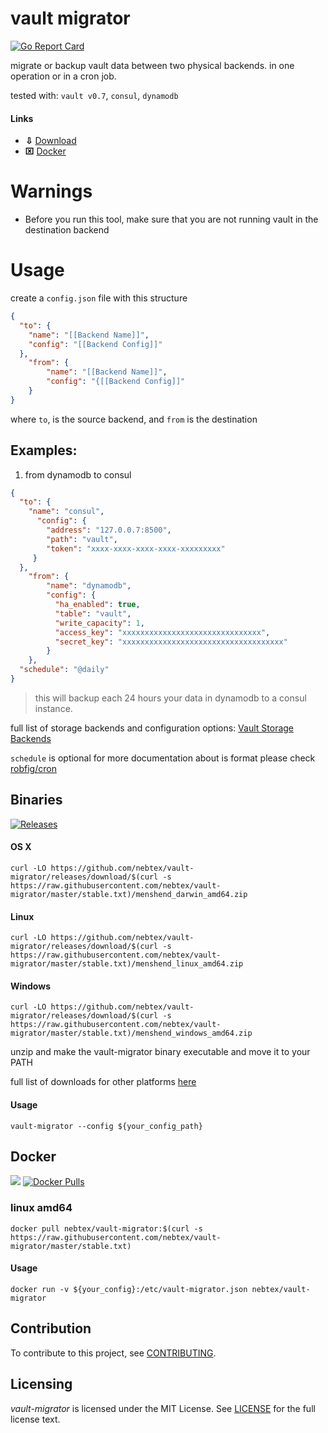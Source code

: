 # vault migrator

[release]: https://github.com/nebtex/vault-migrator/releases

[![Go Report Card](https://goreportcard.com/badge/github.com/nebtex/vault-migrator)](https://goreportcard.com/report/github.com/nebtex/vault-migrator)

migrate or backup vault data between two physical backends. in one operation or in a cron job.

tested with: `vault v0.7`, `consul`, `dynamodb`

#### Links

* **⇩** [Download](#binaries)
* **⌧** [Docker](#docker) 

# Warnings

* Before you run this tool, make sure that you are not running vault in the destination backend

# Usage

create a `config.json` file with this structure

```json
{
  "to": {
    "name": "[[Backend Name]]",
    "config": "[[Backend Config]]"
  },
    "from": {
        "name": "[[Backend Name]]",
        "config": "{[[Backend Config]]"
    }
}
```

where `to`, is the source backend, and `from` is the destination

## Examples:


1. from dynamodb to consul

```json
{
  "to": {
    "name": "consul",
      "config": {
        "address": "127.0.0.7:8500",
        "path": "vault",
        "token": "xxxx-xxxx-xxxx-xxxx-xxxxxxxxx"
     }
  },
    "from": {
        "name": "dynamodb",
        "config": {
          "ha_enabled": true,
          "table": "vault",
          "write_capacity": 1,
          "access_key": "xxxxxxxxxxxxxxxxxxxxxxxxxxxxxxx",
          "secret_key": "xxxxxxxxxxxxxxxxxxxxxxxxxxxxxxxxxxxx"
        }
    },
  "schedule": "@daily"
}
```

> this will backup each 24 hours your data in dynamodb to a consul instance. 

full list of storage backends and configuration options: [Vault Storage Backends](https://www.vaultproject.io/docs/configuration/storage/index.html)

`schedule` is optional for more documentation about is format please check [robfig/cron](https://godoc.org/github.com/robfig/cron)

## Binaries

[![Releases](https://img.shields.io/github/downloads/nebtex/vault-migrator/total.svg)][release]

#### OS X 

```shell
curl -LO https://github.com/nebtex/vault-migrator/releases/download/$(curl -s https://raw.githubusercontent.com/nebtex/vault-migrator/master/stable.txt)/menshend_darwin_amd64.zip
```

#### Linux

```shell
curl -LO https://github.com/nebtex/vault-migrator/releases/download/$(curl -s https://raw.githubusercontent.com/nebtex/vault-migrator/master/stable.txt)/menshend_linux_amd64.zip
```

#### Windows

```shell 
curl -LO https://github.com/nebtex/vault-migrator/releases/download/$(curl -s https://raw.githubusercontent.com/nebtex/vault-migrator/master/stable.txt)/menshend_windows_amd64.zip
```

unzip and make the vault-migrator binary executable and move it to your PATH 

full list of downloads for other platforms [here][release]

#### Usage

```shell 
vault-migrator --config ${your_config_path}
```

## Docker

[![](https://images.microbadger.com/badges/image/nebtex/vault-migrator.svg)](https://microbadger.com/images/nebtex/vault-migrator "Get your own image badge on microbadger.com")
[![Docker Pulls](https://img.shields.io/docker/pulls/nebtex/vault-migrator.svg)](https://hub.docker.com/r/nebtex/vault-migrator/)

### linux amd64

```shell 
docker pull nebtex/vault-migrator:$(curl -s https://raw.githubusercontent.com/nebtex/vault-migrator/master/stable.txt)
``` 
#### Usage

```shell 
docker run -v ${your_config}:/etc/vault-migrator.json nebtex/vault-migrator
```
## Contribution

To contribute to this project, see [CONTRIBUTING](CONTRIBUTING).

## Licensing

*vault-migrator* is licensed under the MIT License. See [LICENSE](LICENSE) for the full license text.

